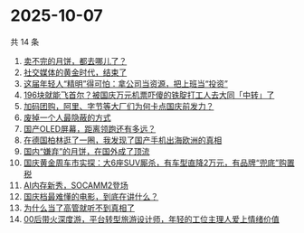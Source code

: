 # 2025-10-07

共 14 条

<!-- BEGIN 36KR -->
<!-- 最后更新时间 2025-10-07 13:23:59 +0800 -->
1. [卖不完的月饼，都去哪儿了？](https://36kr.com/p/3497072039254913)
1. [社交媒体的黄金时代，结束了](https://36kr.com/p/3497190557129603)
1. [这届年轻人“精明”得可怕：拿公司当资源，把上班当“投资”](https://36kr.com/p/3468806427170432)
1. [196块就能飞首尔？被国庆万元机票吓傻的铁腚打工人去大同「中转」了](https://36kr.com/p/3497217194072966)
1. [加码团购，阿里、字节等大厂们为何卡点国庆前发力？](https://36kr.com/p/3495996676364417)
1. [废掉一个人最隐蔽的方式](https://36kr.com/p/3496010684373893)
1. [国产OLED屏幕，距离领跑还有多远？](https://36kr.com/p/3496253590330501)
1. [在德国柏林逛了一圈，我发现了国产手机出海欧洲的真相](https://36kr.com/p/3495782083827845)
1. [国内“嫌弃”的月饼，在国外成了顶流](https://36kr.com/p/3495776858217353)
1. [国庆黄金周车市实探：大6座SUV厮杀，有车型直降2万元，有品牌“兜底”购置税](https://36kr.com/p/3496051500801157)
1. [AI内存新秀，SOCAMM2登场](https://36kr.com/p/3495776917642113)
1. [国庆档最难懂的电影，到底在讲什么？](https://36kr.com/p/3496955073141637)
1. [为什么当了高管就听不到真相了](https://36kr.com/p/3460932511520391)
1. [00后带火深度游，平台转型旅游设计师，年轻的工位主理人爱上情绪价值](https://36kr.com/p/3496051603151747)
<!-- END 36KR -->